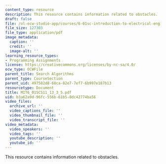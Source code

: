 ```yaml
---
content_type: resource
description: This resource contains information related to obstacles.
draft: false
file: /ol-ocw-studio-app/courses/6-01sc-introduction-to-electrical-engineering-and-computer-science-i-spring-2011/b3a62a9d96fc556b61b50dc42774ba56_MIT6_01SCS11_13_3_5.pdf
file_size: 127303
file_type: application/pdf
image_metadata:
  caption: ''
  credit: ''
  image-alt: ''
learning_resource_types:
- Programming Assignments
license: https://creativecommons.org/licenses/by-nc-sa/4.0/
ocw_type: OCWFile
parent_title: Search Algorithms
parent_type: CourseSection
parent_uid: 497582d8-68ca-82e7-7ef7-6b997e187b13
resourcetype: Document
title: MIT6_01SCS11_13_3_5.pdf
uid: b3a62a9d-96fc-556b-61b5-0dc42774ba56
video_files:
  archive_url: ''
  video_captions_file: ''
  video_thumbnail_file: ''
  video_transcript_file: ''
video_metadata:
  video_speakers: ''
  video_tags: ''
  youtube_description: ''
  youtube_id: ''
---
```

This resource contains information related to obstacles.